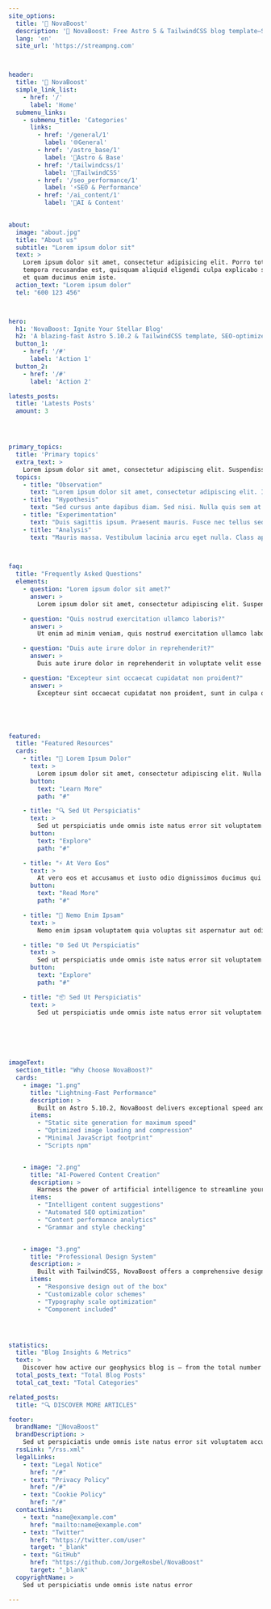 ```yaml
---
site_options:
  title: '🌟 NovaBoost'
  description: '🌟 NovaBoost: Free Astro 5 & TailwindCSS blog template—SEO-optimized, with JSON-LD and optional AI post generation.'
  lang: 'en'
  site_url: 'https://streampng.com'



header:
  title: '🌟 NovaBoost'
  simple_link_list:
    - href: '/'
      label: 'Home'
  submenu_links:
    - submenu_title: 'Categories'
      links:
        - href: '/general/1'
          label: '🌐General'
        - href: '/astro_base/1'
          label: '🚀Astro & Base'
        - href: '/tailwindcss/1'
          label: '🎨TailwindCSS'
        - href: '/seo_performance/1'
          label: '⚡SEO & Performance'
        - href: '/ai_content/1'
          label: '🤖AI & Content'
    

about:
  image: "about.jpg"
  title: "About us"
  subtitle: "Lorem ipsum dolor sit"
  text: >
    Lorem ipsum dolor sit amet, consectetur adipisicing elit. Porro totam facere error nostrum
    tempora recusandae est, quisquam aliquid eligendi culpa explicabo sunt repellat sequi quis
    et quam ducimus enim iste.
  action_text: "Lorem ipsum dolor"
  tel: "600 123 456"



hero:
  h1: 'NovaBoost: Ignite Your Stellar Blog'
  h2: 'A blazing‑fast Astro 5.10.2 & TailwindCSS template, SEO‑optimized and AI‑powered for effortless content creation'
  button_1:
    - href: '/#'
      label: 'Action 1'
  button_2:
    - href: '/#'
      label: 'Action 2'

latests_posts:
  title: 'Latests Posts'
  amount: 3




primary_topics:
  title: 'Primary topics'
  extra_text: >
    Lorem ipsum dolor sit amet, consectetur adipiscing elit. Suspendisse varius enim in eros elementum tristique.
  topics:
    - title: "Observation"
      text: "Lorem ipsum dolor sit amet, consectetur adipiscing elit. Integer nec odio. Praesent libero."
    - title: "Hypothesis"
      text: "Sed cursus ante dapibus diam. Sed nisi. Nulla quis sem at nibh elementum imperdiet."
    - title: "Experimentation"
      text: "Duis sagittis ipsum. Praesent mauris. Fusce nec tellus sed augue semper porta."
    - title: "Analysis"
      text: "Mauris massa. Vestibulum lacinia arcu eget nulla. Class aptent taciti sociosqu ad litora torquent."
    


faq:
  title: "Frequently Asked Questions"
  elements:
    - question: "Lorem ipsum dolor sit amet?"
      answer: >
        Lorem ipsum dolor sit amet, consectetur adipiscing elit. Suspendisse varius enim in eros elementum tristique. Nulla facilisi. Donec venenatis, turpis vel hendrerit interdum, dui ligula ultricies purus, sed posuere libero dui id orci. Aenean euismod sapien sit amet magna fermentum, sed pretium ligula convallis. Vivamus et sagittis libero. Cras vulputate tortor sed mi ullamcorper, et pulvinar augue elementum.

    - question: "Quis nostrud exercitation ullamco laboris?"
      answer: >
        Ut enim ad minim veniam, quis nostrud exercitation ullamco laboris nisi ut aliquip ex ea commodo consequat. Sed ut perspiciatis unde omnis iste natus error sit voluptatem accusantium doloremque laudantium. Nemo enim ipsam voluptatem quia voluptas sit aspernatur aut odit aut fugit. At vero eos et accusamus et iusto odio dignissimos ducimus qui blanditiis praesentium voluptatum deleniti atque corrupti.

    - question: "Duis aute irure dolor in reprehenderit?"
      answer: >
        Duis aute irure dolor in reprehenderit in voluptate velit esse cillum dolore eu fugiat nulla pariatur. Excepteur sint occaecat cupidatat non proident. Proin suscipit justo a nulla bibendum, sed cursus arcu interdum. Curabitur vitae faucibus justo. Vivamus sit amet odio at nunc fermentum volutpat. Integer sed libero sed nisi varius tincidunt nec non ante. Etiam sed facilisis nunc.

    - question: "Excepteur sint occaecat cupidatat non proident?"
      answer: >
        Excepteur sint occaecat cupidatat non proident, sunt in culpa qui officia deserunt mollit anim id est laborum. Curabitur elementum, sem nec tempor fermentum, velit magna porttitor metus, et sagittis arcu sapien in turpis. Pellentesque habitant morbi tristique senectus et netus et malesuada fames ac turpis egestas. Maecenas convallis imperdiet felis nec vulputate. Aenean gravida ante a lectus commodo, sed posuere mi accumsan.





featured:
  title: "Featured Resources"
  cards:
    - title: "🧠 Lorem Ipsum Dolor"
      text: >
        Lorem ipsum dolor sit amet, consectetur adipiscing elit. Nulla convallis, lorem eu bibendum efficitur, sapien nulla vestibulum eros, at interdum massa nunc nec ante.
      button:
        text: "Learn More"
        path: "#"

    - title: "🔍 Sed Ut Perspiciatis"
      text: >
        Sed ut perspiciatis unde omnis iste natus error sit voluptatem accusantium doloremque laudantium. Totam rem aperiam, eaque ipsa quae ab illo inventore veritatis.
      button:
        text: "Explore"
        path: "#"

    - title: "⚡ At Vero Eos"
      text: >
        At vero eos et accusamus et iusto odio dignissimos ducimus qui blanditiis praesentium voluptatum deleniti atque corrupti quos dolores et quas molestias.
      button:
        text: "Read More"
        path: "#"

    - title: "🚫 Nemo Enim Ipsam"
      text: >
        Nemo enim ipsam voluptatem quia voluptas sit aspernatur aut odit aut fugit. Sed quia consequuntur magni dolores eos qui ratione voluptatem sequi nesciunt.

    - title: "🌐 Sed Ut Perspiciatis"
      text: >
        Sed ut perspiciatis unde omnis iste natus error sit voluptatem accusantium doloremque laudantium. Totam rem aperiam, eaque ipsa quae ab illo inventore veritatis.
      button:
        text: "Explore"
        path: "#"

    - title: "📦 Sed Ut Perspiciatis"
      text: >
        Sed ut perspiciatis unde omnis iste natus error sit voluptatem accusantium doloremque laudantium. Totam rem aperiam, eaque ipsa quae ab illo inventore veritatis.
    





imageText:
  section_title: "Why Choose NovaBoost?"
  cards:
    - image: "1.png"
      title: "Lightning-Fast Performance"
      description: >
        Built on Astro 5.10.2, NovaBoost delivers exceptional speed and performance. Our optimized architecture ensures your blog loads instantly, keeping your readers engaged.
      items:
        - "Static site generation for maximum speed"
        - "Optimized image loading and compression"
        - "Minimal JavaScript footprint"
        - "Scripts npm"


    - image: "2.png"
      title: "AI-Powered Content Creation"
      description: >
        Harness the power of artificial intelligence to streamline your content creation process. From ideation to publication, our AI tools help you create compelling blog posts faster than ever.
      items:
        - "Intelligent content suggestions"
        - "Automated SEO optimization"
        - "Content performance analytics"
        - "Grammar and style checking"


    - image: "3.png"
      title: "Professional Design System"
      description: >
        Built with TailwindCSS, NovaBoost offers a comprehensive design system that ensures consistency across your entire blog while maintaining the flexibility to customize every aspect.
      items:
        - "Responsive design out of the box"
        - "Customizable color schemes"
        - "Typography scale optimization"
        - "Component included"




statistics:
  title: "Blog Insights & Metrics"
  text: >
    Discover how active our geophysics blog is — from the total number of insightful posts to the variety of categories we cover. Stay informed with our latest publishing stats.
  total_posts_text: "Total Blog Posts"
  total_cat_text: "Total Categories"

related_posts:
  title: "🔍 DISCOVER MORE ARTICLES"

footer:
  brandName: "🌟NovaBoost"
  brandDescription: >
    Sed ut perspiciatis unde omnis iste natus error sit voluptatem accusantium doloremque laudantium.
  rssLink: "/rss.xml"
  legalLinks:
    - text: "Legal Notice"
      href: "/#"
    - text: "Privacy Policy"
      href: "/#"
    - text: "Cookie Policy"
      href: "/#"
  contactLinks:
    - text: "name@example.com"
      href: "mailto:name@example.com"
    - text: "Twitter"
      href: "https://twitter.com/user"
      target: "_blank"
    - text: "GitHub"
      href: "https://github.com/JorgeRosbel/NovaBoost"
      target: "_blank"
  copyrightName: >
    Sed ut perspiciatis unde omnis iste natus error

---
```


